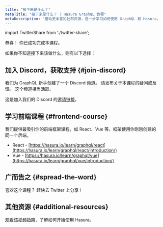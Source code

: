 ```yaml
---
title: "接下来是什么？"
metaTitle: "接下来是什么？ | Hasura GraphQL 教程"
metaDescription: "借助更丰富的社群资源，进一步学习如何使用 GraphQL 和 Hasura。 加入我们的 Discord 频道，获取支持。"
---
```


import TwitterShare from './twitter-share';

恭喜！ 你已成功完成本课程。

如果你不知道接下来该做什么，则有以下选择：

## 加入 Discord，获取支持 {#join-discord}

我们为 GraphQL 新手创建了一个 Discord 频道。 请发布关于本课程的疑问或反馈。 这个频道相当活跃。

这是加入我们的 Discord 的[邀请链接](https://discord.com/invite/hasura)。

## 学习前端课程 {#frontend-course}

我们提供最吸引你的前端框架课程，如 React、Vue 等，框架使用你刚刚创建的同一个后端。

- React - [https://hasura.io/learn/graphql/react](https://hasura.io/learn/graphql/react/introduction/)
- Vue - [https://hasura.io/learn/graphql/vue](https://hasura.io/learn/graphql/vue/introduction/)

## 广而告之 {#spread-the-word}

喜欢这个课程？
赶快去 Twitter 上分享！ <TwitterShare />

## 其他资源 {#additional-resources}

[观看该视频指南](https://hasura.io/events/webinar/get-started-with-hasura/?pg=learn&plcmt=body&cta=getting-started&tech=)，了解如何开始使用 Hasura。
